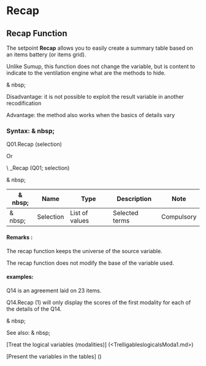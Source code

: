 # Recap

## Recap Function

The setpoint **Recap** allows you to easily create a summary table based on an items battery (or items grid).

Unlike Sumup, this function does not change the variable, but is content to indicate to the ventilation engine what are the methods to hide.

& nbsp;

Disadvantage: it is not possible to exploit the result variable in another recodification

Advantage: the method also works when the basics of details vary

### Syntax: & nbsp;

Q01.Recap (selection)

Or

\ _Recap (Q01; selection)

& nbsp;

|& nbsp;|**Name** |**Type** |**Description** |**Note** |
|--- |--- |--- |--- |--- |
|& nbsp;|Selection |List of values ​​|Selected terms |Compulsory |


#### Remarks :

The recap function keeps the universe of the source variable.

The recap function does not modify the base of the variable used.

#### examples:

Q14 is an agreement laid on 23 items.

Q14.Recap (1) will only display the scores of the first modality for each of the details of the Q14.

& nbsp;

See also: & nbsp;

[Treat the logical variables (modalities)] (<TrelligableslogicalsModa1.md>)

[Present the variables in the tables] (<pretenderlesvariableables whilestAb1.md>)